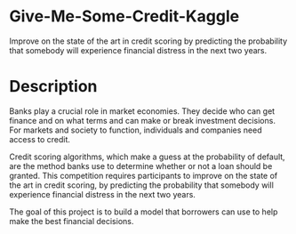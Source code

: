 # Give-Me-Some-Credit-Kaggle
Improve on the state of the art in credit scoring by predicting the probability that somebody will experience financial distress in the next two years.
# Description
Banks play a crucial role in market economies. They decide who can get finance and on what terms and can make or break investment decisions. For markets and society to function, individuals and companies need access to credit. 

Credit scoring algorithms, which make a guess at the probability of default, are the method banks use to determine whether or not a loan should be granted. This competition requires participants to improve on the state of the art in credit scoring, by predicting the probability that somebody will experience financial distress in the next two years.

The goal of this project is to build a model that borrowers can use to help make the best financial decisions.
